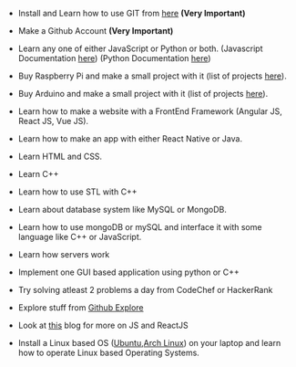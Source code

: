 * Install and Learn how to use GIT from [here](https://git-scm.com/) **(Very Important)**

* Make a Github Account **(Very Important)**

* Learn any one of either JavaScript or Python or both.
  (Javascript Documentation [here](https://developer.mozilla.org/bm/docs/Web/JavaScript)) (Python Documentation [here](https://docs.python.org/3.7/tutorial/index.html))
  
* Buy Raspberry Pi and make a small project with it (list of projects [here](https://circuitdigest.com/simple-raspberry-pi-projects-for-beginners)).

* Buy Arduino and make a small project with it (list of projects [here](https://www.meetup.com/Bend-Arduino-Group/messages/65762292/?_cookie-check=kTIC62wwRBcvcbzE)).

* Learn how to make a website with a FrontEnd Framework (Angular JS, React JS, Vue JS).

* Learn how to make an app with either React Native or Java.

* Learn HTML and CSS.

* Learn C++

* Learn how to use STL with C++

* Learn about database system like MySQL or MongoDB.

* Learn how to use mongoDB or mySQL and interface it with some language like C++ or JavaScript.

* Learn how servers work

* Implement one GUI based application using python or C++

* Try solving atleast 2 problems a day from CodeChef or HackerRank

* Explore stuff from [Github Explore](https://github.com/explore)

* Look at [this](https://www.javascriptstuff.com/articles/) blog for more on JS and ReactJS

* Install a Linux based OS ([Ubuntu](https://www.ubuntu.com/desktop),[Arch Linux](https://www.archlinux.org/)) on your laptop and learn how to operate Linux based Operating Systems.


